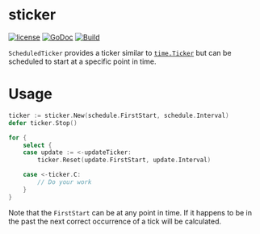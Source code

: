 # sticker

[![license](http://img.shields.io/badge/license-MIT-blue.svg)](https://raw.githubusercontent.com/wilriker/sticker/master/LICENSE)
[![GoDoc](https://godoc.org/github.com/wilriker/sticker?status.svg)](https://godoc.org/github.com/wilriker/sticker)
[![Build](https://github.com/wilriker/sticker/actions/workflows/go.yml/badge.svg)](https://github.com/wilriker/sticker/actions/workflows/go.yml)

`ScheduledTicker` provides a ticker similar to [`time.Ticker`](https://pkg.go.dev/time#Ticker) but can be scheduled to start at a specific point in time.

# Usage

```go
ticker := sticker.New(schedule.FirstStart, schedule.Interval)
defer ticker.Stop()

for {
    select {
    case update := <-updateTicker:
        ticker.Reset(update.FirstStart, update.Interval)

    case <-ticker.C:
        // Do your work
    }
}
```

Note that the `FirstStart` can be at any point in time. If it happens to be in the past the next correct occurrence of a tick will be calculated.
